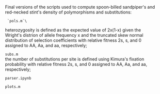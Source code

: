 Final versions of the scripts used to compute spoon-billed sandpiper's and red-necked stint's density of polymorphisms and substitutions:

     `pols.m`\
heterozygosity is defined as the expected value of 2x(1-x) given the Wright's distrion of allele frequency x and the truncated skew normal distribution of selection coefficients with relative fitness 2s, s, and 0 assigned to AA, Aa, and aa, respectively;

`subs.m`\
the number of substitutions per site is defined using Kimura's fixation probability with relative fitness 2s, s, and 0 assigned to AA, Aa, and aa, respectively;

`parser.ipynb`

`plots.m`
